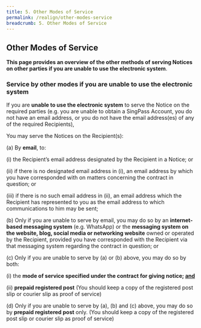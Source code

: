```yaml
---
title: 5. Other Modes of Service
permalink: /realign/other-modes-service
breadcrumb: 5. Other Modes of Service
---
```


## Other Modes of Service ##

**This page provides an overview of the other methods of serving Notices on other parties if you are unable to use the electronic system**.

### Service by other modes if you are unable to use the electronic system ###

If you are **unable to use the electronic system** to serve the Notice on the required parties (e.g. you are unable to obtain a SingPass Account, you do not have an email address, or you do not have the email address(es) of any of the required Recipients),

You may serve the Notices on the Recipient(s):

(a) By **email**, to:

  (i)	the Recipient’s email address designated by the Recipient in a Notice; or

(ii)	if there is no designated email address in (i), an email address by which you have corresponded with on matters concerning the contract in question; or

(iii) if there is no such email address in (ii), an email address which the Recipient has represented to you as the email address to which communications to him may be sent;

(b) Only if you are unable to serve by email, you may do so by an **internet-based messaging system** (e.g. WhatsApp) or the **messaging system on the website, blog, social media or networking website** owned or operated by the Recipient, provided you have corresponded with the Recipient via that messaging system regarding the contract in question; or

(c) Only if you are unable to serve by (a) or (b) above, you may do so by both:

(i)	the **mode of service specified under the contract for giving notice; <u>and</u>**

(ii)	**prepaid registered post** (You should keep a copy of the registered post slip or courier slip as proof of service)

(d) Only if you are unable to serve by (a), (b) and (c) above, you may do so by **prepaid registered post** only. (You should keep a copy of the registered post slip or courier slip as proof of service)
